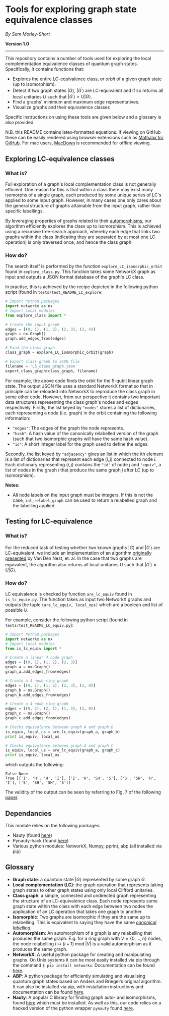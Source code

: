 # Tools for exploring graph state equivalence classes

*By Sam Morley-Short*

**Version 1.0** 

---

This repository contains a number of tools used for exploring the local complementation equivalence classes of quantum graph states.
Specifically, it contains functions that:

* Explores the entire LC-equivalence class, or *orbit* of a given graph state (up to isomorphism).
* Detect if two graph states $\left|G\right\rangle$, $\left|G^\prime\right\rangle$ are LC-equivalent and if so returns all local unitaries $U$ such that $\left|G^\prime\right\rangle = U\left|G\right\rangle$.
* Find a graphs' minimum and maximum edge representatives.
* Visualize graphs and their equivalence classes

Specific instructions on using these tools are given below and a glossary is also provided.

N.B. this README contains latex-formatted equations. If viewing on GitHub these can be easily rendered using browser extensions such as [MathJax for GitHub](https://chrome.google.com/webstore/detail/github-with-mathjax/ioemnmodlmafdkllaclgeombjnmnbima). For mac users, [MacDown](https://macdown.uranusjr.com/) is recommended for offline viewing. 

## Exploring LC-equivalence classes

### What is?

Full exploration of a graph's local complementation class is not generally efficient.
One reason for this is that within a class there may exist many isomorphs of a single graph, each produced by some unique series of LC's applied to some input graph.
However, in many cases one only cares about the general structure of graphs attainable from the input graph, rather than specific labellings.

By leveraging properties of graphs related to their [automorphisms](https://www.wikiwand.com/en/Graph_automorphism), our algorithm efficiently explores the class up to isomorphism.
This is achieved using a recursive tree-search approach, whereby each edge that links two graphs within the class (indicating they are separated by at most one LC operation) is only traversed once, and hence the class graph 

### How do?

The search itself is performed by the function `explore_LC_isomorphic_orbit` found in `explore_class.py`.
This function takes some NetworkX graph as input and outputs a JSON format database of the graph's LC class.

In practise, this is achieved by the recipe depicted in the following python script (found in `tests/test_README_LC_explore`:

```python
# Import Python packages
import networkx as nx
# Import local modules
from explore_class import *

# Create the input graph
edges = [(0, 1), (1, 2), (2, 3), (3, 4)]
graph = nx.Graph()
graph.add_edges_from(edges)

# Find the class graph
class_graph = explore_LC_isomorphic_orbit(graph)

# Export class graph to JSON file
filename = 'L5_class_graph.json'
export_class_graph(class_graph, filename)
```

For example, the above code finds the orbit for the 5-qubit linear graph state.
The output JSON file uses a standard NetworkX format so that in principle can be reloaded into NetworkX to reproduce the class graph in some other code.
However, from our perspective it contains two important data structures representing the class graph's nodes and edges respectively.
Firstly, the list keyed by `"nodes"` stores a list of dictionaries, each representing a node (i.e. graph) in the orbit containing the following information:

* `"edges"`: The edges of the graph the node represents.
* `"hash"`: A hash value of the canonically relabelled version of the graph (such that two isomorphic graphs will have the same hash value).
* `"id"`: A short integer label for the graph used to define the edges.

Secondly, the list keyed by `"adjacency"` gives an list in which the $i$th element is a list of dictionaries that represent each edge $(i, j)$ connected to node $i$.
Each dictionary representing $(i, j)$ contains the `"id"` of node $j$ and `"equiv"`, a list of nodes in the graph $i$ that produce the same graph $j$ after LC (up to isomorphism).

**Notes:**

* All node labels on the input graph must be integers. If this is not the case, `int_relabel_graph` can be used to return a relabelled graph and the labelling applied. 

## Testing for LC-equivalence

### What is?

For the reduced task of testing whether two known graphs $\left|G\right\rangle$ and $\left|G^\prime\right\rangle$ are LC-equivalent, we include an implementation of an algorithm [originally presented](https://journals.aps.org/pra/abstract/10.1103/PhysRevA.70.034302) by Van Den Nest, et. al.
In the case that two graphs are equivalent, the algorithm also returns all local unitaries $U$ such that $\left|G^\prime\right\rangle = U\left|G\right\rangle$.

### How do?

LC equivalence is checked by function `are_lc_equiv` found in `is_lc_equiv.py`. The function takes as input two NetworkX graphs and outputs the tuple `(are_lc_equiv, local_ops)` which are a boolean and list of possible $U$.

For example, consider the following python script (found in `tests/test_README_LC_equiv.py`):

```python
# Import Python packages
import networkx as nx
# Import local modules
from is_lc_equiv import *

# Create a linear 4 node graph
edges = [(0, 1), (1, 2), (2, 3)]
graph_a = nx.Graph()
graph_a.add_edges_from(edges)

# Create a 4 node ring graph
edges = [(0, 1), (1, 2), (2, 3), (3, 0)]
graph_b = nx.Graph()
graph_b.add_edges_from(edges)

# Create a 4 node ring graph
edges = [(0, 2), (2, 1), (1, 3), (3, 0)]
graph_c = nx.Graph()
graph_c.add_edges_from(edges)

# Checks equivalence between graph A and graph B
is_equiv, local_us = are_lc_equiv(graph_a, graph_b)
print is_equiv, local_us

# Checks equivalence between graph A and graph C
is_equiv, local_us = are_lc_equiv(graph_a, graph_c)
print is_equiv, local_us
```

which outputs the following:

```
False None
True [['I', 'H', 'H', 'I'], ['I', 'H', 'SH', 'S'], ['S', 'SH', 'H', 'I'], ['S', 'SH', 'SH', 'S']]
```

The validity of the output can be seen by referring to Fig. 7 of the following [paper](https://arxiv.org/abs/quant-ph/0307130v7).

## Dependancies

This module relies on the following packages:

* Nauty (found [here](http://pallini.di.uniroma1.it/))
* Pynauty-hack (found [here](https://github.com/sammorley-short/pynauty-hack))
* Various python modules: NetworkX, Numpy, pprint, abp (all installed via pip)

## Glossary

* **Graph state**: a quantum state $\left|G\right\rangle$ represented by some graph $G$.
* **Local complementation (LC)**: the graph operation that represents taking graph states to other graph states using only local Clifford unitaries.
* **Class graph**: a simple, connected and undirected graph representing the structure of an LC-equivalence class. Each node represents some graph state within the class with each edge between two nodes the application of an LC operation that takes one graph to another.
* **Isomorphic**: Two graphs are isomorphic if they are the same up to relabelling. This is equivalent to saying they have the same [*canonical labelling*](https://www.wikiwand.com/en/Graph_canonization).
* **Automorphism**: An automorphism of a graph is any relabelling that produces the same graph. E.g. for a ring graph with $V = \{0, \ldots, n\}$ nodes, the node relabelling $i \mapsto (i+1) \;\textrm{mod} \; |V|$ is a valid automorphism as it produces the same graph.
* **NetworkX**: A useful python package for creating and manipulating graphs. On Unix systems it can be most easily installed via pip through the command `$ pip install networkx`. Documentation can be found [here](https://networkx.github.io/documentation/stable/index.html).
* **ABP**: A python package for efficiently simulating and visualising quantum graph states based on Anders and Briegel's original algorithm. It can also be installed via pip, with installation instructions and documentation can be found [here](https://github.com/peteshadbolt/abp).
* **Nauty**: A popular C library for finding graph auto- and isomorphisms, found [here](http://pallini.di.uniroma1.it/) which must be installed. As well as this, our code relies on a hacked version of the python wrapper `pynauty` found [here](https://github.com/sammorley-short/pynauty-hack).
